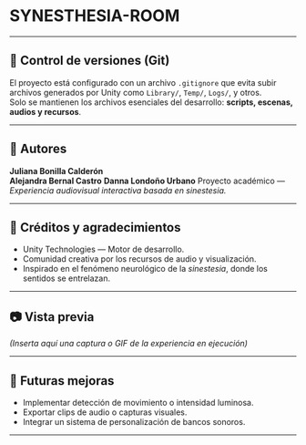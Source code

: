 # SYNESTHESIA-ROOM

---

## 💾 Control de versiones (Git)

El proyecto está configurado con un archivo `.gitignore` que evita subir archivos generados por Unity como `Library/`, `Temp/`, `Logs/`, y otros.  
Solo se mantienen los archivos esenciales del desarrollo: **scripts, escenas, audios y recursos**.

---

## 🧠 Autores

**Juliana Bonilla Calderón**  
**Alejandra Bernal Castro**
**Danna Londoño Urbano**
Proyecto académico — *Experiencia audiovisual interactiva basada en sinestesia.*

---

## 🖤 Créditos y agradecimientos

- Unity Technologies — Motor de desarrollo.
- Comunidad creativa por los recursos de audio y visualización.
- Inspirado en el fenómeno neurológico de la *sinestesia*, donde los sentidos se entrelazan.

---

## 📷 Vista previa

*(Inserta aquí una captura o GIF de la experiencia en ejecución)*

---

## 🚀 Futuras mejoras

- Implementar detección de movimiento o intensidad luminosa.  
- Exportar clips de audio o capturas visuales.  
- Integrar un sistema de personalización de bancos sonoros.

---
